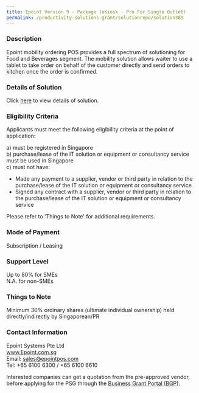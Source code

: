 ```yaml
---
title: Epoint Version 9 - Package (eKiosk - Pro For Single Outlet)
permalink: /productivity-solutions-grant/solutionrepo/solution389
---
```


### Description

Epoint mobility ordering POS provides a full spectrum of solutioning for Food and Beverages segment. The mobility solution allows waiter to use a tablet to take order on behalf of the customer directly and send orders to kitchen once the order is confirmed.






### Details of Solution

Click <a href='https://www.gobusiness.gov.sg/images/psg/Epoint_Systems_Annex_3_Part_5.pdf' target='_blank' rel='noopener'>here</a> to view details of solution.

### Eligibility Criteria

Applicants must meet the following eligibility criteria at the point of application:

a) must be registered in Singapore <br>
b) purchase/lease of the IT solution or equipment or consultancy service must be used in Singapore <br>
c) must not have:
- Made any payment to a supplier, vendor or third party in relation to the purchase/lease of the IT solution or equipment or consultancy service
- Signed any contract with a supplier, vendor or third party in relation to the purchase/lease of the IT solution or equipment or consultancy service

Please refer to 'Things to Note' for additional requirements.

### Mode of Payment
Subscription / Leasing

### Support Level
Up to 80% for SMEs <br>
N.A. for non-SMEs

### Things to Note
Minimum 30% ordinary shares (ultimate individual ownership) held directly/indirectly by Singaporean/PR

### Contact Information
Epoint Systems Pte Ltd<br>www.Epoint.com.sg<br>Email: sales@epointpos.com<br>Tel: +65 6100 6300 / +65 6100 6610

Interested companies can get a quotation from the pre-approved vendor, before applying for the PSG through the <a target='_blank' rel='noopener' href='https://www.businessgrants.gov.sg/'>Business Grant Portal (BGP)</a>.
